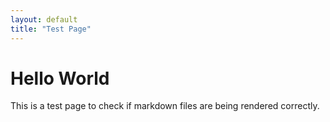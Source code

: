 ```yaml
---
layout: default
title: "Test Page"
---
```


# Hello World

This is a test page to check if markdown files are being rendered correctly.
